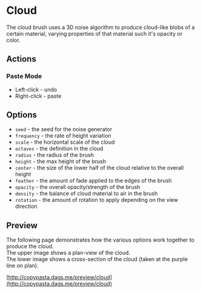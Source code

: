 # Cloud
The cloud brush uses a 3D noise algorithm to produce cloud-like blobs of a certain material, varying properties of that
 material such it's opacity or color.

## Actions
### Paste Mode
- Left-click - undo
- Right-click - paste

## Options
- `seed` - the seed for the noise generator
- `frequency` - the rate of height variation
- `scale` - the horizontal scale of the cloud
- `octaves` - the definition in the cloud
- `radius` - the radius of the brush
- `height` - the max height of the brush
- `center` - the size of the lower half of the cloud relative to the overall height
- `feather` - the amount of fade applied to the edges of the brush
- `opacity` - the overall opacity/strength of the brush
- `density` - the balance of cloud material to air in the brush
- `rotation` - the amount of rotation to apply depending on the view direction

## Preview
The following page demonstrates how the various options work together to produce the cloud.  
The upper image shows a plan-view of the cloud.  
The lower image shows a cross-section of the cloud (taken at the purple line on plan).

[http://copypasta.dags.me/preview/cloud](http://copypasta.dags.me/preview/cloud)